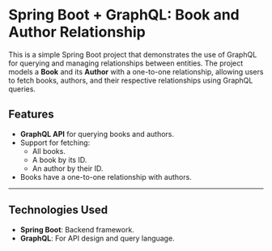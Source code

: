 # Spring Boot + GraphQL: Book and Author Relationship

This is a simple Spring Boot project that demonstrates the use of GraphQL for querying and managing relationships between entities. The project models a **Book** and its **Author** with a one-to-one relationship, allowing users to fetch books, authors, and their respective relationships using GraphQL queries.

## Features

- **GraphQL API** for querying books and authors.
- Support for fetching:
  - All books.
  - A book by its ID.
  - An author by their ID.
- Books have a one-to-one relationship with authors.

---

## Technologies Used

- **Spring Boot**: Backend framework.
- **GraphQL**: For API design and query language.
